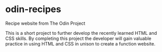 # odin-recipes
Recipe website from The Odin Project

This is a short project to further develop the recently learned HTML and CSS skills. By completing this project the developer will gain valuable practice in using HTML and CSS in unison to create a function website. 